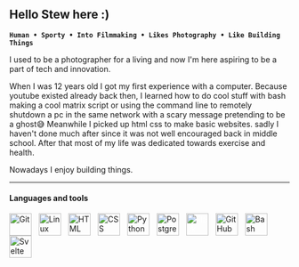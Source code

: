 ## Hello Stew here :)

**`Human • Sporty • Into Filmmaking • Likes Photography • Like Building Things`**


I used to be a photographer for a living and now I'm here aspiring to be a part of tech and innovation.

When I was 12 years old I got my first experience with a computer. Because youtube existed already back then, I
learned how to do cool stuff with bash making a cool matrix script or using the command line to remotely
shutdown a
pc in the same network with a scary message pretending to be a ghost😅 Meanwhile I picked up html css to make
basic
websites. sadly I haven't done much after since it was not well encouraged back in middle school. After that
most of
my life was dedicated towards exercise and health.

Nowadays I enjoy building things.

<hr>

#### Languages and tools

<img align="left" alt="Git" width="40px" style="padding-right:10px;"
    src="https://cdn.jsdelivr.net/gh/devicons/devicon/icons/git/git-original.svg" />

<img align="left" alt="Linux" width="40px" style="padding-right:10px;"
    src="https://cdn.jsdelivr.net/gh/devicons/devicon/icons/linux/linux-original.svg" />

<img align="left" alt="HTML" width="40px" style="padding-right:10px;"
    src="https://cdn.jsdelivr.net/gh/devicons/devicon/icons/html5/html5-plain.svg" />

<img align="left" alt="CSS" width="40px" style="padding-right:10px;"
    src="https://cdn.jsdelivr.net/gh/devicons/devicon/icons/css3/css3-plain.svg" />

<img align="left" alt="Python" width="40px" style="padding-right:10px;"
    src="https://cdn.jsdelivr.net/gh/devicons/devicon/icons/python/python-plain.svg" />

<img align="left" alt="Postgres" width="40px" style="padding-right:10px;"
    src="https://cdn.jsdelivr.net/gh/devicons/devicon/icons/postgresql/postgresql-original.svg" />

<img align="left" alt="Flask" width="40px" style="padding-right:10px; color:white;"
    src="https://cdn.jsdelivr.net/gh/devicons/devicon/icons/flask/flask-original.svg" />

<img align="left" alt="GitHub" width="40px" style="padding-right:10px;"
    src="https://cdn.jsdelivr.net/gh/devicons/devicon/icons/github/github-original.svg" />

<img align="left" alt="Bash" width="40px" style="padding-right:10px;"
    src="https://cdn.jsdelivr.net/gh/devicons/devicon/icons/bash/bash-original.svg" />
    
<img align="left" alt="Svelte" width="40px" style="padding-right:10px;"
    src="https://cdn.jsdelivr.net/gh/devicons/devicon/icons/svelte/svelte-original.svg" />
<br />


<!---
histeward/histeward is a ✨ special ✨ repository because its `README.md` (this file) appears on your GitHub profile.
You can click the Preview link to take a look at your changes.
--->
